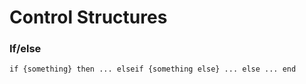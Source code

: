 # Control Structures

### If/else

`if {something} then ... elseif {something else} ... else ... end`


